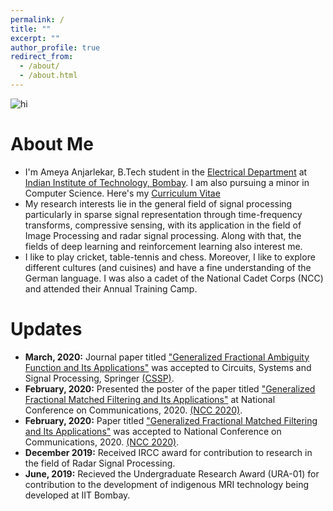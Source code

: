 ```yaml
---
permalink: /
title: ""
excerpt: ""
author_profile: true
redirect_from: 
  - /about/
  - /about.html
---
```


<img src="files/image.jpg" alt="hi" class="inline"/>

# About Me
* I'm Ameya Anjarlekar, B.Tech student in the [Electrical Department](https://www.ee.iitb.ac.in/web) at [Indian Institute of Technology, Bombay](http://iitb.ac.in/). I am also pursuing a minor in Computer Science. Here's my [Curriculum Vitae](http://ameyanjarlekar.github.io/files/CV.pdf)
* My research interests lie in the general field of signal processing particularly in sparse signal representation through time-frequency transforms, compressive sensing, with its application in the field of Image Processing and radar signal processing. 
Along with that, the fields of deep learning and reinforcement learning also interest me.
* I like to play cricket, table-tennis and chess. Moreover, I like to explore different cultures (and cuisines) and have a fine understanding of the German language. I was also a cadet of the National Cadet Corps (NCC) and attended their Annual Training Camp.

# Updates
* <b>March, 2020:</b> Journal paper titled ["Generalized Fractional Ambiguity Function and Its Applications"](http://ameyanjarlekar.github.io/files/GFAF.pdf) was accepted to Circuits, Systems and Signal Processing, Springer [(CSSP)](https://www.springer.com/journal/34).
* <b>February, 2020:</b> Presented the poster of the paper titled ["Generalized Fractional Matched Filtering and Its Applications"](http://ameyanjarlekar.github.io/files/NCC_poster.pdf) at National Conference on Communications, 2020. [(NCC 2020)](http://www.ncc2020.iitkgp.ac.in/).
* <b>February, 2020:</b> Paper titled ["Generalized Fractional Matched Filtering and Its Applications"](http://ameyanjarlekar.github.io/files/GFMF.pdf) was accepted to National Conference on Communications, 2020. [(NCC 2020)](http://www.ncc2020.iitkgp.ac.in/).
* <b>December 2019:</b> Received IRCC award for contribution to research in the field of Radar Signal Processing. 
* <b>June, 2019:</b> Recieved the Undergraduate Research Award (URA-01) for contribution to the development of indigenous MRI technology being developed at IIT Bombay.
